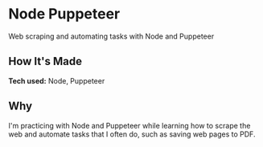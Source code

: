 # Node Puppeteer

Web scraping and automating tasks with Node and Puppeteer

## How It's Made

**Tech used:** Node, Puppeteer

## Why

I'm practicing with Node and Puppeteer while learning how to scrape the web and automate tasks that I often do, such as saving web pages to PDF.
